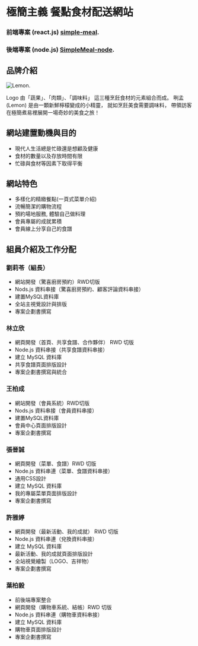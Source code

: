# 極簡主義 餐點食材配送網站
### 前端專案 (react.js) [simple-meal](https://github.com/Liu-Lydia/simple-meal).

### 後端專案 (node.js) [SimpleMeal-node](https://github.com/poe1599/SimpleMeal-node).

## 品牌介紹
![Lemon.](/public/img/lydia/SimpleMeal_LOGO.png "吉祥物Lemon")

Logo 由「蔬果」、「肉類」、「調味料」
這三種烹飪食材的元素組合而成。
咧孟(Lemon)
是由一顆新鮮檸檬變成的小精靈，
就如烹飪美食需要調味料，
帶領訪客在極簡煮易裡展開一場奇妙的美食之旅！

## 網站建置動機與目的
* 現代人生活總是忙碌還是想顧及健康
* 食材的數量以及存放時間有限
* 忙碌與食材等因素下取得平衡

## 網站特色
* 多樣化的精緻餐點(一頁式菜單介紹)
* 流暢簡潔的購物流程
* 預約場地服務, 體驗自己做料理
* 會員專屬的成就累積
* 會員線上分享自己的食譜

## 組員介紹及工作分配
### 劉莉苓（組⻑）
* 網站開發（驚喜廚房預約）RWD切版
* Nods.js 資料串接（驚喜廚房預約、顧客評論資料串接）
* 建置MySQL資料庫
* 全站主視覺設計與排版
* 專案企劃書撰寫

### 林立欣
* 網頁開發（首頁、共享食譜、合作夥伴） RWD 切版
* Node.js 資料串接（共享食譜資料串接）
* 建立 MySQL 資料庫
* 共享食譜頁面排版設計
* 專案企劃書撰寫與統合

### 王柏成
* 網站開發（會員系統）RWD切版
* Nods.js 資料串接（會員資料串接）
* 建置MySQL資料庫
* 會員中心頁面排版設計
* 專案企劃書撰寫

### 張晉誠
* 網頁開發（菜單、食譜）RWD 切版
* Node.js 資料串連（菜單、食譜資料串接）
* 通用CSS設計
* 建立 MySQL 資料庫
* 我的專屬菜單頁面排版設計
* 專案企劃書撰寫

### 許雅婷
* 網頁開發（最新活動、我的成就） RWD 切版
* Node.js 資料串連（兌換資料串接）
* 建立 MySQL 資料庫
* 最新活動、我的成就頁面排版設計
* 全站視覺繪製（LOGO、吉祥物）
* 專案企劃書撰寫

### 葉柏毅
* 前後端專案整合
* 網頁開發（購物車系統、結帳）RWD 切版
* Node.js 資料串連（購物車資料串接）
* 建立 MySQL 資料庫
* 購物車頁面排版設計
* 專案企劃書撰寫
